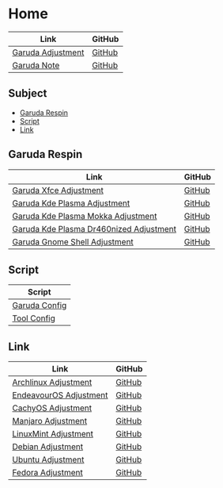 

# Home

| Link | GitHub |
| ---- | ------ |
| [Garuda Adjustment](https://samwhelp.github.io/garuda-adjustment/) | [GitHub](https://github.com/samwhelp/garuda-adjustment) |
| [Garuda Note](https://samwhelp.github.io/note-about-garuda/) | [GitHub](https://github.com/samwhelp/note-about-garuda) |




## Subject

* [Garuda Respin](#garuda-respin)
* [Script](#script)
* [Link](#link)




## Garuda Respin

| Link | GitHub |
| ---- | ------ |
| [Garuda Xfce Adjustment](https://samwhelp.github.io/garuda-xfce-adjustment/) | [GitHub](https://github.com/samwhelp/garuda-xfce-adjustment) |
| [Garuda Kde Plasma Adjustment](https://samwhelp.github.io/garuda-kde-plasma-adjustment/) | [GitHub](https://github.com/samwhelp/garuda-kde-plasma-adjustment) |
| [Garuda Kde Plasma Mokka Adjustment](https://samwhelp.github.io/garuda-kde-plasma-mokka-adjustment/) | [GitHub](https://github.com/samwhelp/garuda-kde-plasma-mokka-adjustment) |
| [Garuda Kde Plasma Dr460nized Adjustment](https://samwhelp.github.io/garuda-kde-plasma-dr460nized-adjustment/) | [GitHub](https://github.com/samwhelp/garuda-kde-plasma-dr460nized-adjustment) |
| [Garuda Gnome Shell Adjustment](https://samwhelp.github.io/garuda-gnome-shell-adjustment/) | [GitHub](https://github.com/samwhelp/garuda-gnome-shell-adjustment) |




## Script

| Script |
| ------ |
| [Garuda Config](https://github.com/samwhelp/garuda-adjustment/tree/main/prototype/main) |
| [Tool Config](https://github.com/samwhelp/garuda-adjustment/tree/main/prototype/main/tool-config/part) |




## Link

| Link | GitHub |
| ---- | ------ |
| [Archlinux Adjustment](https://samwhelp.github.io/archlinux-adjustment/) | [GitHub](https://github.com/samwhelp/archlinux-adjustment) |
| [EndeavourOS Adjustment](https://samwhelp.github.io/endeavouros-adjustment/) | [GitHub](https://github.com/samwhelp/endeavouros-adjustment) |
| [CachyOS Adjustment](https://samwhelp.github.io/cachyOS-adjustment/) | [GitHub](https://github.com/samwhelp/cachyOS-adjustment) |
| [Manjaro Adjustment](https://samwhelp.github.io/manjaro-adjustment/) | [GitHub](https://github.com/samwhelp/manjaro-adjustment) |
| [LinuxMint Adjustment](https://samwhelp.github.io/linuxmint-adjustment/) | [GitHub](https://github.com/samwhelp/linuxmint-adjustment) |
| [Debian Adjustment](https://samwhelp.github.io/debian-adjustment/) | [GitHub](https://github.com/samwhelp/debian-adjustment) |
| [Ubuntu Adjustment](https://samwhelp.github.io/ubuntu-adjustment/) | [GitHub](https://github.com/samwhelp/ubuntu-adjustment) |
| [Fedora Adjustment](https://samwhelp.github.io/fedora-adjustment/) | [GitHub](https://github.com/samwhelp/fedora-adjustment) |
